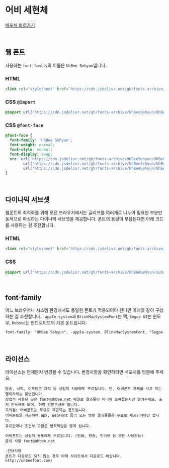 # 어비 세현체

[배포처 바로가기](http://uhbeefont.com/font/w/UhBeeSe_hyun.html)

&nbsp;

## 웹 폰트

사용하는 `font-family`의 이름은 `UhBee Sehyun`입니다.

### HTML

```html
<link rel="stylesheet" href="https://cdn.jsdelivr.net/gh/fonts-archive/UhBeeSehyun/UhBeeSehyun.css" type="text/css"/>
```

### CSS `@Import`

```css
@import url('https://cdn.jsdelivr.net/gh/fonts-archive/UhBeeSehyun/UhBeeSehyun.css');
```

### CSS `@font-face`

```css
@font-face {
  font-family: 'UhBee Sehyun';
  font-weight: normal;
  font-style: normal;
  font-display: swap;
  src: url('https://cdn.jsdelivr.net/gh/fonts-archive/UhBeeSehyun/UhBeeSehyun.woff2') format('woff2'),
        url('https://cdn.jsdelivr.net/gh/fonts-archive/UhBeeSehyun/UhBeeSehyun.woff') format('woff'),
        url('https://cdn.jsdelivr.net/gh/fonts-archive/UhBeeSehyun/UhBeeSehyun.ttf') format('truetype');
}
```

&nbsp;

## 다이나믹 서브셋

웹폰트의 최적화를 위해 모던 브라우저에서는 글리프를 여러개로 나누어 필요한 부분만 동적으로 파싱하는 다이나믹 서브셋을 제공합니다. 폰트의 용량이 부담된다면 아래 코드를 사용하는 걸 추천합니다.

### HTML

```html
<link rel="stylesheet" href="https://cdn.jsdelivr.net/gh/fonts-archive/UhBeeSehyun/subsets/UhBeeSehyun-dynamic-subset.css" type="text/css"/>
```

### CSS

```css
@import url("https://cdn.jsdelivr.net/gh/fonts-archive/UhBeeSehyun/subsets/UhBeeSehyun-dynamic-subset.css");
```

&nbsp;

## font-family

어느 브라우저나 시스템 환경에서도 동일한 폰트가 적용되어야 한다면 아래와 같이 구성하는 걸 추천합니다. `-apple-system`과 `BlinkMacSystemFont`는 맥, `Segoe UI`는 윈도우, `Roboto`는 안드로이드의 기본 폰트입니다.

```css
font-family: "UhBee Sehyun", -apple-system, BlinkMacSystemFont, "Segoe UI",Roboto, Oxygen, Ubuntu, Cantarell, "Open Sans", "Helvetica Neue", sans-serif;
```

&nbsp;

## 라이선스

라이선스는 언제든지 변경될 수 있습니다. 변경사항을 확인하려면 배포처를 방문해 주세요.

```
방송, 서적, 이모티콘 제작 등 상업적 사용에도 무료입니다. 단, 어비폰트 자체를 사고 파는 행위자체는 불법입니다. 
상업적 사용된 곳은 font@uhbee.net 메일로 결과물이 어디에 쓰여졌는지만 알려주세요. 출처 안쓰셔도 되며, 허락 안받으셔도 됩니다. 
주의점: 어비폰트는 무료로 제공되는 폰트입니다. 
어비폰트를 가공하여 apk, WebFont 등의 모든 변환 결과물들은 무료로 제공되어야만 합니다. 
유료판매나 조건부 교환은 법적책임을 물게 됩니다.  

어비폰트는 상업적 용도에도 무료입니다. (인쇄, 방송, 인터넷 등 모든 사용가능) 
문의 사항 font@uhbee.net  

-안내사항 
폰트가 다운로드 되지 않는 경우 아래 사이트에서 다운로드 바랍니다. 
http://uhbeefont.com/
```
